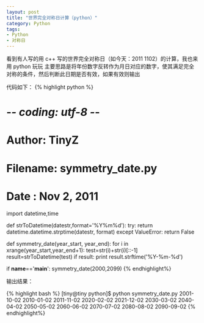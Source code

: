 ```yaml
---
layout: post
title: "世界完全对称日计算（python）"
category: Python
tags: 
- Python
- 对称日
---
```


看到有人写的用 c++ 写的世界完全对称日（如今天：2011 1102）的计算，我也来用 python 玩玩
主要思路是将年份数字反转作为月日对应的数字，使其满足完全对称的条件，然后判断此日期是否有效，如果有效则输出

代码如下：
{% highlight python %}
# -*- coding: utf-8 -*-
# Author: TinyZ
# Filename: symmetry_date.py
# Date  : Nov 2, 2011
 
import datetime,time
 
def strToDatetime(datestr,format='%Y%m%d'):
    try:
        return datetime.datetime.strptime(datestr, format)
    except ValueError:
        return False
 
def symmetry_date(year_start, year_end):
    for i in xrange(year_start,year_end+1):
        test=str(i)+str(i)[::-1]
        result=strToDatetime(test)
        if result:
            print result.strftime('%Y-%m-%d')
 
if __name__=='__main__':
    symmetry_date(2000,2099)
{% endhighlight%}

输出结果：

{% highlight bash %}
[tiny@tiny python]$ python symmetry_date.py
2001-10-02
2010-01-02
2011-11-02
2020-02-02
2021-12-02
2030-03-02
2040-04-02
2050-05-02
2060-06-02
2070-07-02
2080-08-02
2090-09-02
{% endhighlight%}
